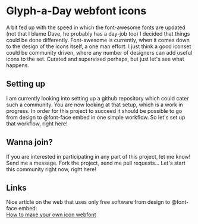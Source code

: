 Glyph-a-Day webfont icons
=========================

A bit fed up with the speed in which the font-awesome fonts are updated (not that I blame Dave, he probably has a day-job too) I decided that things could be done differently. Font-awesome is currently, when it comes down to the design of the icons itself, a one man effort. I just think a good iconset could be community driven, where any number of designers can add useful icons to the set. Curated and supervised perhaps, but just let's see what happens.

Setting up
----------
I am currently looking into setting up a github repository which could cater such a community. You are now looking at that setup, which is a work in progress. In order for this project to succeed it should be possible to go from design to @font-face embed in one simple workflow. So let's set up that workflow, right here!

Wanna join?
-----------
If you are interested in participating in any part of this project, let me know! Send me a message. Fork the project, send me pull requests... Let's start this community right now, right here!

Links
-----
Nice article on the web that uses only free software from design to @font-face embed:  
[How to make your own icon webfont](http://www.webdesignerdepot.com/2012/01/how-to-make-your-own-icon-webfont/)

